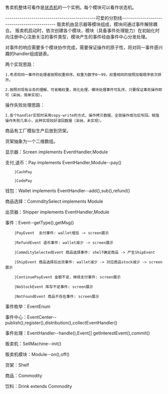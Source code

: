 售卖机整体可看作是[状态机](https://github.com/Childe-Chen/statemachine)的一个实例。每个模块可以看作状态机。

---------------------------------------------可爱的分割线---------------------------------------------
贩卖机由显示器等模块组成，模块间通过事件解除耦合。
贩卖机启动时，依次创建各个模块，模块（具备事件处理能力）在初始化时向注册中心注册关注的事件类型，模块产生的事件经由事件中心分发处理。


对事件的响应需要多个模块协作完成，需要保证操作的原子性，将对同一事件感兴趣的handler组成链表。

两个实现思路：

    1.考虑将同一事件的处理者按照权重排序。权重为数字0～99，权重相同的按照加载顺序依次排开。

    2.按照对现有业务的理解，可省略权重，简化处理，模块处理事件可乱序，只要保证事务操作即可（采纳，简单实现）。

操作失败处理思路：

    1.各个handler实现时采用copy-write的方式，操作拷贝数据，全部操作成功后写回。赋值操作失败几率小，此种实现较好滚回数据（采纳，未实现）。

商品有工厂模拟生产后放到货架。

货架抽象为一个二维数组。


显示器：Screen implements EventHandler,Module

支付,退币：Pay implements EventHandler,Module--pay()

		|CashPay

		|CodePay

钱包：Wallet implements EventHandler--add(),sub(),refund()

商品选择：CommditySelect implements Module

出货器：Shipper implements EventHandler,Module

事件：Event--getType(),getMsg()

		|PayEvent  支付事件: wallet增加 -> screen展示

		|RefundEvent 退币事件: wallet减少 -> screen展示

		|CommditySelectedEvent 商品选择事件: shelf确定商品 -> 产生ShipEvent

		|ShipEvent 商品选择后出货事件: wallet减少 -> 对应商品stock减少 -> screen展示

		|ContinuePayEvent 金额不足，继续支付事件: screen展示

		|NoStockEvent 库存不足事件: screen展示

		|NotFoundEvent 商品不存在事件: screen展示

事件枚举：EventEnum

事件中心：EventCenter--publish(),register(),distribution(),collectEventHandler()

事件处理：EventHandler--handle(),Event[] getInterestEvent(),commit()

贩卖机：SellMachine--init()

贩卖机模块：Module--on(),off()

货架：Shelf

商品：Commodity

饮料：Drink extends Commodity